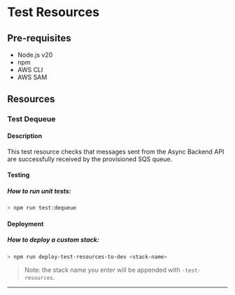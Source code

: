 # Test Resources

## Pre-requisites
- Node.js v20
- npm
- AWS CLI
- AWS SAM

## Resources

### Test Dequeue

#### Description

This test resource checks that messages sent from the Async Backend API are successfully received by the provisioned SQS queue.

#### Testing

##### How to run unit tests:

```sh
> npm run test:dequeue
```

#### Deployment

##### How to deploy a custom stack:

```sh
> npm run deploy-test-resources-to-dev <stack-name>
```

> Note: the stack name you enter will be appended with `-test-resources`.

---
